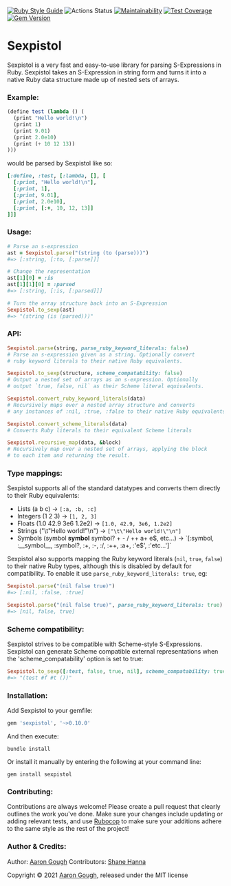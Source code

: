 [![Ruby Style Guide](https://img.shields.io/badge/code_style-rubocop-brightgreen.svg)](https://github.com/rubocop/rubocop)
![Actions Status](https://github.com/aarongough/sexpistol/actions/workflows/ruby.yml/badge.svg)
[![Maintainability](https://api.codeclimate.com/v1/badges/a5ce9269a7b23614103c/maintainability)](https://codeclimate.com/github/aarongough/sexpistol/maintainability)
[![Test Coverage](https://api.codeclimate.com/v1/badges/a5ce9269a7b23614103c/test_coverage)](https://codeclimate.com/github/aarongough/sexpistol/test_coverage)
[![Gem Version](https://badge.fury.io/rb/sexpistol.svg)](https://badge.fury.io/rb/sexpistol)

# Sexpistol

Sexpistol is a very fast and easy-to-use library for parsing S-Expressions in Ruby. Sexpistol takes an S-Expression in string form and turns it into a native Ruby data structure made up of nested sets of arrays.

### Example:

```scheme
(define test (lambda () (
  (print "Hello world!\n")
  (print 1)
  (print 9.01)
  (print 2.0e10)
  (print (+ 10 12 13))
)))
```
  
would be parsed by Sexpistol like so:

```ruby
[:define, :test, [:lambda, [], [
  [:print, "Hello world!\n"],
  [:print, 1],
  [:print, 9.01],
  [:print, 2.0e10],
  [:print, [:+, 10, 12, 13]]
]]]
```

### Usage:

```ruby
# Parse an s-expression
ast = Sexpistol.parse("(string (to (parse)))")
#=> [:string, [:to, [:parse]]]

# Change the representation
ast[1][0] = :is
ast[1][1][0] = :parsed
#=> [:string, [:is, [:parsed]]]

# Turn the array structure back into an S-Expression
Sexpistol.to_sexp(ast)
#=> "(string (is (parsed)))"
```

### API:
```ruby
Sexpistol.parse(string, parse_ruby_keyword_literals: false)
# Parse an s-expression given as a string. Optionally convert 
# ruby keyword literals to their native Ruby equivalents.

Sexpistol.to_sexp(structure, scheme_compatability: false)
# Output a nested set of arrays as an s-expression. Optionally 
# output `true, false, nil` as their Scheme literal equivalents.

Sexpistol.convert_ruby_keyword_literals(data)
# Recursively maps over a nested array structure and converts 
# any instances of :nil, :true, :false to their native Ruby equivalents.

Sexpistol.convert_scheme_literals(data)
# Converts Ruby literals to their equivalent Scheme literals

Sexpistol.recursive_map(data, &block)
# Recursively map over a nested set of arrays, applying the block 
# to each item and returning the result.
```
  
### Type mappings:

Sexpistol supports all of the standard datatypes and converts them directly to their Ruby equivalents:

- Lists (a b c) -> `[:a, :b, :c]`
- Integers (1 2 3) -> `[1, 2, 3]`
- Floats (1.0 42.9 3e6 1.2e2) -> `[1.0, 42.9, 3e6, 1.2e2]`
- Strings ("\t\"Hello world!\"\n") -> `["\t\"Hello world!\"\n"]`
- Symbols (symbol __symbol__ symbol? + - / ++ a+ e$, etc...) -> `[:symbol, :__symbol__, :symbol?, :+, :-, :/, :++, :a+, :'e$', :'etc...']`

Sexpistol also supports mapping the Ruby keyword literals (`nil`, `true`, `false`) to their native Ruby types, although this is disabled by default for compatibility. To enable it use `parse_ruby_keyword_literals: true`, eg:
 
```ruby 
Sexpistol.parse("(nil false true)")
#=> [:nil, :false, :true]

Sexpistol.parse("(nil false true)", parse_ruby_keyword_literals: true)
#=> [nil, false, true]
```
  
### Scheme compatibility:

Sexpistol strives to be compatible with Scheme-style S-Expressions. Sexpistol can generate Scheme compatible external representations when the 'scheme_compatability' option is set to true:

```ruby
Sexpistol.to_sexp([:test, false, true, nil], scheme_compatability: true)
#=> "(test #f #t ())"
```
  
### Installation:

Add Sexpistol to your gemfile:

```ruby
gem 'sexpistol', '~>0.10.0'
```

And then execute:

```
bundle install
```

Or install it manually by entering the following at your command line:

```
gem install sexpistol
```

### Contributing:

Contributions are always welcome! Please create a pull request that clearly outlines the work you've done. Make sure your changes include updating or adding relevant tests, and use [Rubocop](https://github.com/rubocop/rubocop) to make sure your additions adhere to the same style as the rest of the project!

### Author & Credits:

Author: [Aaron Gough](mailto:aaron@aarongough.com)
Contributors: [Shane Hanna](http://github.com/shanna)

Copyright © 2021 [Aaron Gough](http://thingsaaronmade.com/), released under the MIT license